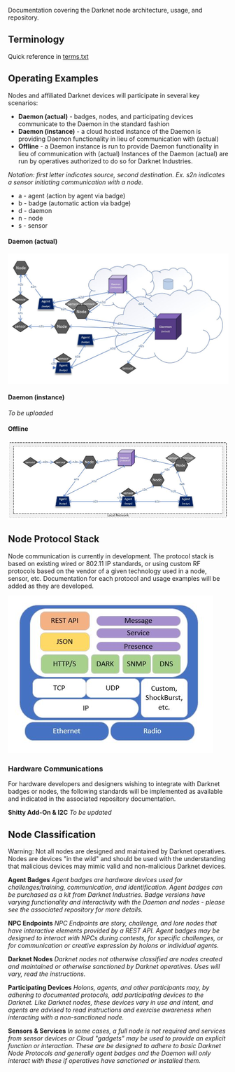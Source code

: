 Documentation covering the Darknet node architecture, usage, and repository.

Terminology
------

Quick reference in [terms.txt](https://github.com/thedarknet/nodes/blob/master/docs/terms.txt)

Operating Examples
------

Nodes and affiliated Darknet devices will participate in several key scenarios:
* **Daemon (actual)** - badges, nodes, and participating devices communicate to the Daemon in the standard fashion
* **Daemon (instance)** - a cloud hosted instance of the Daemon is providing Daemon functionality in lieu of communication with (actual)
* **Offline** - a Daemon instance is run to provide Daemon functionality in lieu of communication with (actual) 
Instances of the Daemon (actual) are run by operatives authorized to do so for Darknet Industries. 


*Notation: first letter indicates source, second destination. Ex. s2n indicates a sensor initiating communication with a node.*
* a - agent (action by agent via badge)
* b - badge (automatic action via badge)
* d - daemon
* n - node
* s - sensor

#### Daemon (actual) ####
![alt text][online-scenarios]

#### Daemon (instance) ####
*To be uploaded*

#### Offline ####

![alt text][offline-scenarios]

Node Protocol Stack
------

Node communication is currently in development. The protocol stack is based on existing wired or 802.11 IP standards, or using custom RF protocols based on the vendor of a given technology used in a node, sensor, etc. Documentation for each protocol and usage examples will be added as they are developed.

![alt text][pstack1]

### Hardware Communications ###
For hardware developers and designers wishing to integrate with Darknet badges or nodes, the following standards will be implemented as available and indicated in the associated repository documentation.

**Shitty Add-On & I2C**
*To be updated*

Node Classification
------

Warning: Not all nodes are designed and maintained by Darknet operatives. Nodes are devices "in the wild" and should be used with the understanding that malicious devices may mimic valid and non-malicious Darknet devices.

**Agent Badges**
*Agent badges are hardware devices used for challenges/training, communication, and identification. Agent badges can be purchased as a kit from Darknet Industries. Badge versions have varying functionality and interactivity with the Daemon and nodes - please see the associated repository for more details.*

**NPC Endpoints** 
*NPC Endpoints are story, challenge, and lore nodes that have interactive elements provided by a REST API. Agent badges may be designed to interact with NPCs during contests, for specific challenges, or for communication or creative expression by holons or individual agents.*

**Darknet Nodes**
*Darknet nodes not otherwise classified are nodes created and maintained or otherwise sanctioned by Darknet operatives. Uses will vary, read the instructions.*

**Participating Devices**
*Holons, agents, and other participants may, by adhering to documented protocols, add participating devices to the Darknet. Like Darknet nodes, these devices vary in use and intent, and agents are advised to read instructions and exercise awareness when interacting with a non-sanctioned node.*

**Sensors & Services**
*In some cases, a full node is not required and services from sensor devices or Cloud "gadgets" may be used to provide an explicit function or interaction. These are be designed to adhere to basic Darknet Node Protocols and generally agent badges and the Daemon will only interact with these if operatives have sanctioned or installed them.*






[pstack1]: https://github.com/thedarknet/nodes/blob/master/docs/images/dstack.jpg "Darknet Node Stack"
[offline-scenarios]: https://github.com/thedarknet/nodes/blob/master/docs/images/offline-scenarios.JPG "Offline Daemon Scenarios"
[online-scenarios]: https://github.com/thedarknet/nodes/blob/master/docs/images/online-scenarios.JPG "Online Daemon Scenarios"

